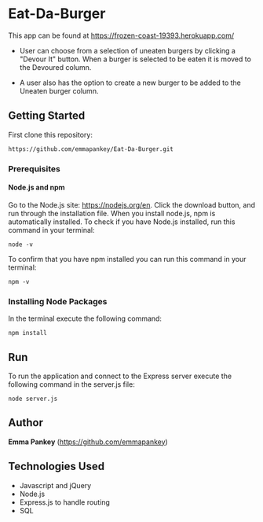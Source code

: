 # Eat-Da-Burger

This app can be found at https://frozen-coast-19393.herokuapp.com/

* User can choose from a selection of uneaten burgers by clicking a "Devour It" button. When a burger is selected to be eaten it is moved to the Devoured column.

* A user also has the option to create a new burger to be added to the Uneaten burger column.

## Getting Started

First clone this repository:

```
https://github.com/emmapankey/Eat-Da-Burger.git
```

### Prerequisites

#### Node.js and npm
Go to the Node.js site: https://nodejs.org/en. Click the download button, and run through the installation file.
When you install node.js, npm is automatically installed.
To check if you have Node.js installed, run this command in your terminal:
```
node -v
```
To confirm that you have npm installed you can run this command in your terminal:
```
npm -v
```

### Installing Node Packages


In the terminal execute the following command:

```
npm install
```

## Run

To run the application and connect to the Express server execute the following command in the server.js file:

```
node server.js
```

## Author

**Emma Pankey** (https://github.com/emmapankey)


## Technologies Used

* Javascript and jQuery
* Node.js
* Express.js to handle routing
* SQL
